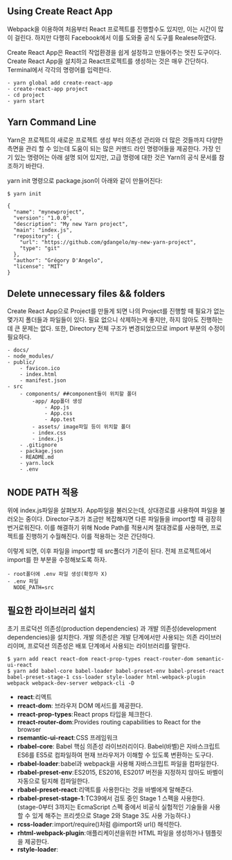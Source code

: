 
## Using Create React App

Webpack을 이용하여 처음부터 React 프로젝트를 진행할수도 있지만, 이는 시간이 많이 걸린다. 하지만 다행히 Facebook에서 이를 도와줄 공식 도구를 Realese하였다.

Create React App은 React의 작업환경을 쉽게 설정하고 만들어주는 멋진 도구이다. Create React App을 설치하고 React프로젝트를 생성하는 것은 매우 간단하다. Terminal에서 각각의 명령어를 입력한다.

````
- yarn global add create-react-app
- create-react-app project
- cd project
- yarn start
````

## Yarn Command Line

Yarn은 프로젝트의 새로운 프로젝트 생성 부터 의존성 관리와 더 많은 것들까지 다양한 측면을 관리 할 수 있는데 도움이 되는 많은 커맨드 라인 명령어들을 제공한다. 가장 인기 있는 명령어는 아래 설명 되어 있지만, 고급 명령에 대한 것은 Yarn의 공식 문서를 참조하기 바란다.


yarn init 명령으로 package.json이 아래와 같이 만들어진다:

````
$ yarn init

{
  "name": "mynewproject",
  "version": "1.0.0",
  "description": "My new Yarn project",
  "main": "index.js",
  "repository": {
    "url": "https://github.com/gdangelo/my-new-yarn-project",
    "type": "git"
  },
  "author": "Grégory D'Angelo",
  "license": "MIT"
}
````

## Delete unnecessary files && folders
Create React App으로 Project를 만들게 되면 나의 Project를 진행할 때 필요가 없는 몇가지 폴더들과 파일들이 있다.
필요 없으니 삭제하는게 좋지만, 하지 않아도 진행하는데 큰 문제는 없다.
또한, Directory 전체 구조가 변경되었으므로 import 부분의 수정이 필요하다.

````
- docs/
- node_modules/
- public/
    - favicon.ico
	- index.html
	- manifest.json
- src
    - components/ ##component들이 위치할 폴더
	    -app/ App폴더 생성
		    - App.js
		    - App.css
		    - App.test
        - assets/ image파일 등이 위치할 폴더
        - index.css
        - index.js
    - .gitignore
    - package.json
    - README.md
    - yarn.lock
    - .env
````

## NODE PATH 적용
위에 index.js파일을 살펴보자. App파일을 불러오는데, 상대경로를 사용하여 파일을 불러오는 중이다. Director구조가 조금만 복잡해지면 다른 파일들을 import할 때 굉장히 번거로워진다. 이를 해결하기 위해 Node Path를 적용시켜 절대경로를 사용하면, 프로젝트를 진행하기 수월해진다. 이를 적용하는 것은 간단하다.

이렇게 되면, 이후 파일을 import할 때 src폴더가 기준이 된다. 전체 프로젝트에서 import를 한 부분을 수정해보도록 하자.

````
- root폴더에 .env 파일 생성(확장자 X)
- .env 파일
  NODE_PATH=src 
````

## 필요한 라이브러리 설치
초기 프로덕션 의존성(production dependencies) 과 개발 의존성(development dependencies)을 설치한다. 개발 의존성은 개발 단계에서만 사용되는 의존 라이브러리이며, 프로덕션 의존성은 배포 단계에서 사용되는 라이브러리를 말한다.

````
$ yarn add react react-dom react-prop-types react-router-dom semantic-ui-react
$ yarn add babel-core babel-loader babel-preset-env babel-preset-react babel-preset-stage-1 css-loader style-loader html-webpack-plugin webpack webpack-dev-server webpack-cli -D
````
- <b>react</b>: 리액트
- <b>rreact-dom</b>: 브라우저 DOM 메서드를 제공한다.
- <b>rreact-prop-types</b>: React props 타입을 체크한다.
- <b>rreact-router-dom</b>: Provides routing capabilities to React for the browser
- <b>rsemantic-ui-react</b>: CSS 프레임워크
- <b>rbabel-core</b>: Babel 핵심 의존성 라이브러리이다. Babel(바벨)은 자바스크립트 ES6를 ES5로 컴파일하여 현재 브라우저가 이해할 수 있도록 변환하는 도구다.
- <b>rbabel-loader</b>: babel과 webpack을 사용해 자바스크립트 파일을 컴파일한다.
- <b>rbabel-preset-env</b>: ES2015, ES2016, ES2017 버전을 지정하지 않아도 바벨이 자동으로 탐지해 컴파일한다.
- <b>rbabel-preset-react</b>: 리액트를 사용한다는 것을 바벨에게 말해준다.
- <b>rbabel-preset-stage-1</b>: TC39에서 검토 중인 Stage 1 스펙을 사용한다. (stage-0부터 3까지는 EcmaScript 스펙 중에서 비공식 실험적인 기술들을 사용할 수 있게 해주는 프리셋으로 Stage 2와 Stage 3도 사용 가능하다.)
- <b>rcss-loader</b>: import/require()처럼 @import와 url() 해석한다.
- <b>rhtml-webpack-plugin</b>: 애플리케이션을위한 HTML 파일을 생성하거나 템플릿을 제공한다.
- <b>rstyle-loader</b>: <style> 태그를 삽입하여 CSS에 DOM을 추가한다.
- <b>rwebpack</b>: 모듈 번들러(Module bundler)
- <b>rwebpack-cli</b>: Webpack 4.0.1 이상에서 필요한 커맨드라인 인터페이스다.
- <b>rwebpack-dev-server</b>: 애플리케이션 개발 서버를 제공한다.


## Babel 설정
최상위 디렉터리 webpack-for-react에 바벨 설정 파일을 만든다.
````
touch .babelrcBabel 설정
.babelrc 파일을 열어 아래 코드를 추가한다.

{
  "presets": ["env", "react", "stage-1"]
}
````

바벨이 프리셋(preset) 플러그인을 사용할 수 있게 됐다. 나중에 Webpack에서 babel-loader를 호출할 때 어떤 역할을 하는지 이해하게 될 것이다.

## Webpack 설정
지금부터 본격적으로 시작해보자. Webpack 설정 파일을 만들어보자.
터미널에서 아래 명령어를 입력해 webpack.config.js을 만든다.

````
touch webpack.config.js
webpack.config.js 파일을 열고 아래 코드를 작성한다.

const webpack = require('webpack');
const HtmlWebpackPlugin = require('html-webpack-plugin');

const port = process.env.PORT || 3000;

module.exports = {
  // webpack 설정 부분
};
````

웹팩 기본 설정을 마쳤다. 다음으로 webpack과 html-webpack-plugin이 필요하다. 환경 변수 PORT가 없으면 기본 포트를 제공하고 모듈을 내보내는 일을 한다.

webpack.config.js 파일을 다시 열어 아래 코드를 추가한다.

````
...
module.exports = {
  mode: 'development',
};

````
설정 사항이 개발 환경(development)인지 프로덕션(production)인지를 알려줬다.



## React Router 적용

React Router는 Web, React Native, 심지어 VR에서도 사용 가능한 멋진 routing 라이브러리이다. React는 기본적으로 SPA(Single Page Application)을 위한 라이브러리인데, SPA의 문제점은 프로젝트의 규모가 커진다면 Javascript file이 커지므로 렌더링시간이 오래 걸린다는 것이다. 이를 해결하기 위해 React에 Routing기능을 적용시키는 것이다. 설치 방법은 간단하다.

````
$ yarn add react-router-dom
````

그 후, src폴더에 있는 index.js를 다음과 같이 수정한다.

````
import React from 'react';
import ReactDOM from 'react-dom';
import 'index.css';
import App from 'components/App/App';

ReactDOM.render(<App />, document.getElementById('root'));
````
설치한 react-router-dom에서 BrowserRouter을 불러와 우리 App에 적용시켰다. 이제 Routing 기능을 사용할 수 있다. 차후 Redux를 사용할 경우 BrowserRoter대신, import { Provider } from ‘react-redux’ 같은 기능을 설치하고 사용하면 된다.


## Redux

Redux(https://deminoth.github.io/redux/)는 리액트 앱의 효과적인 상태관리를 위한 라이브러리입니다. 
package.json을 확인하면 추가된 것을 확인할 수 있다.

````
$ yarn add redux react-redux
````



## UI-Component Shards-React

````
$ yarn add shareds-react
$ yarn add @fortawesome/fontawesome-svg-core
$ yarn add @fortawesome/free-solid-svg-icons
$ yarn add @fortawesome/react-native-fontawesome
````



## React-Video 

````
$ yarn add react-player
````



## React-Image-Slider

[Link](https://www.npmjs.com/package/react-slideshow-image)

````
$ yarn add react-slideshow-image
````

